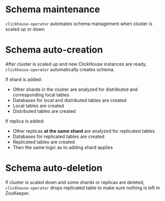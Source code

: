 # Schema maintenance

`clickhouse-operator` automates schema management when cluster is scaled up or down

# Schema auto-creation

After cluster is scaled up and new ClickHouse instances are ready, `clickhouse-operator` automatically creates schema.

If shard is added:
  * Other shards in the cluster are analyzed for distributed and corresponding local tables
  * Databases for local and distributed tables are created
  * Local tables are created
  * Distributed tables are created
  
If replica is added:
  * Other replicas **at the same shard** are analyzed for replicated tables
  * Databases for replicated tables are created
  * Replicated tables are created
  * Then the same logic as to adding shard applies

# Schema auto-deletion

If cluster is scaled down and some shards or replicas are deleted, `clickhouse-operator` drops replicated table to make sure nothing is left in ZooKeeper.
